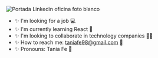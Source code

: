 
![Portada Linkedin oficina foto blanco](https://user-images.githubusercontent.com/116085996/229599675-9c6345a7-7125-427c-83f6-3ddf905f21f6.png)

<!-- **Taniagf31/Taniagf31** is a ✨ _special_ ✨ repository because its `README.md` (this file) appears on your GitHub profile. -->

- ✨ I'm looking for a job 💻
- ✨ I'm currently learning React 📝
- ✨ I'm looking to collaborate in technology companies 👩‍💼
- ✨ How to reach me: taniafe98@gmail.com 📧
- ✨ Pronouns: Tania Fe 🌸

